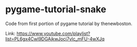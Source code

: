 # pygame-tutorial-snake
Code from first portion of pygame tutorial by thenewboston.

Link: https://www.youtube.com/playlist?list=PL6gx4Cwl9DGAjkwJocj7vlc_mFU-4wXJq
